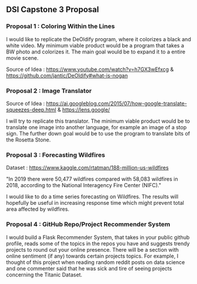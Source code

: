 ## DSI Capstone 3 Proposal

### Proposal 1 : Coloring Within the Lines

I would like to replicate the DeOldify program, where it colorizes a black and white video. My minimum viable product would be a program that takes a BW photo and colorizes it. The main goal would be to expand it to a entire movie scene.

Source of Idea : https://www.youtube.com/watch?v=h7GX3wEfxcg   &    https://github.com/jantic/DeOldify#what-is-nogan


### Proposal 2 : Image Translator

Source of Idea : https://ai.googleblog.com/2015/07/how-google-translate-squeezes-deep.html    &    https://lens.google/

I will try to replicate this translator. The minimum viable product would be to translate one image into another language, for example an image of a stop sign. The further down goal would be to use the program to translate bits of the Rosetta Stone. 


### Proposal 3 : Forecasting Wildfires

Dataset : https://www.kaggle.com/rtatman/188-million-us-wildfires

"In 2019 there were 50,477 wildfires compared with 58,083 wildfires in 2018, according to the National Interagency Fire Center (NIFC)."

I would like to do a time series forecasting on Wildfires. The results will hopefully be useful in increasing response time which might prevent total area affected by wildfires.


### Proposal 4 : GitHub Repo/Project Recommender System

I would build a Flask Recommender System, that takes in your public github profile, reads some of the topics in the repos you have and suggests trendy projects to round out your online presence. There will be a section with online sentiment (if any) towards certain projects topics. For example, I thought of this project when reading random reddit posts on data science and one commenter said that he was sick and tire of seeing projects concerning the Titanic Dataset. 

